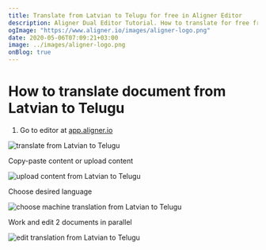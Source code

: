 ```yaml
---
title: Translate from Latvian to Telugu for free in Aligner Editor
description: Aligner Dual Editor Tutorial. How to translate for free from Latvian to Telugu. Aligner is multilingual document management platform. 
ogImage: "https://www.aligner.io/images/aligner-logo.png"
date: 2020-05-06T07:09:21+03:00
image: ../images/aligner-logo.png
onBlog: true
---
```


# How to translate document from Latvian to Telugu

1. Go to editor at [app.aligner.io](https://app.aligner.io "Aligner App web page")

![translate from Latvian to Telugu](../aligner-blank-editor.png "translate from Latvian to Telugu")

Copy-paste content or upload content

![upload content from Latvian to Telugu](../aligner-uploaded-document.png "upload content from Latvian to Telugu")

Choose desired language

![choose machine translation from Latvian to Telugu](../aligner-language-dropdown.png "choose machine translation from Latvian to Telugu")

Work and edit 2 documents in parallel

![edit translation from Latvian to Telugu](../aligner-double-sitded-editor.png "edit translation from Latvian to Telugu")

